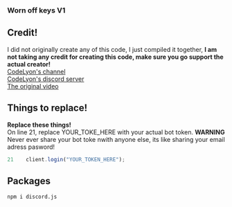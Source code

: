 ### Worn off keys V1

## Credit!

I did not originally create any of this code, I just compiled it together, **I am not taking any credit for creating this code, make sure you go support the actual creator!**
<br />[CodeLyon's channel](https://www.youtube.com/channel/UC08G-UJT58SbkdmcOYyOQVw)
<br />[CodeLyon's discord server](https://discord.gg/Mdm5yMs5tc)
<br />[The original video](https://www.youtube.com/watch?v=nTGtiCC3iQM&list=PLbbLC0BLaGjpyzN1rg-gK4dUqbn8eJQq4&index=2)

## Things to replace!

**Replace these things!**
<br /> On line 21, replace YOUR_TOKE_HERE with your actual bot token. **WARNING** Never ever share your bot toke nwith anyone else, its like sharing your email adress pasword!

```javascript
21    client.login("YOUR_TOKEN_HERE");
```

## Packages

```
npm i discord.js
```
